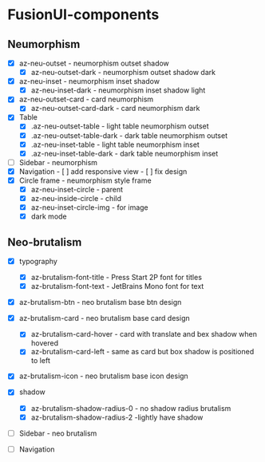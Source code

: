 # FusionUI-components

## Neumorphism
- [x] az-neu-outset - neumorphism outset shadow
    - [x] az-neu-outset-dark - neumorphism outset shadow dark
- [x] az-neu-inset - neumorphism inset shadow
    - [x] az-neu-inset-dark - neumorphism inset shadow light
- [x] az-neu-outset-card - card neumorphism
    - [x] az-neu-outset-card-dark - card neumorphism dark
- [x] Table
    - [x] .az-neu-outset-table - light table neumorphism outset
    - [x] .az-neu-outset-table-dark - dark table neumorphism outset
    - [x] .az-neu-inset-table - light table neumorphism inset
    - [x] .az-neu-inset-table-dark - dark table neumorphism inset
- [ ] Sidebar - neumorphism
- [x] Navigation
        - [ ] add responsive view
        - [ ] fix design
- [x] Circle frame - neumorphism style frame
    - [x] az-neu-inset-circle - parent
    - [x] az-neu-inside-circle - child
    - [x] az-neu-inset-circle-img - for image 
    - [x] dark mode

## Neo-brutalism
- [x] typography
    - [x] az-brutalism-font-title - Press Start 2P font for titles
    - [x] az-brutalism-font-text - JetBrains Mono font for text
- [x] az-brutalism-btn - neo brutalism base btn design
- [x] az-brutalism-card - neo brutalism base card design
    -[x] az-brutalism-card-hover - card with translate and bex shadow when hovered 
    -[x] az-brutalism-card-left - same as card but box shadow is positioned to left
- [x] az-brutalism-icon - neo brutalism base icon design
- [x] shadow
    - [x] az-brutalism-shadow-radius-0 - no shadow radius brutalism
    - [x] az-brutalism-shadow-radius-2 -lightly have shadow
- [ ] Sidebar - neo brutalism
- [ ] Navigation




